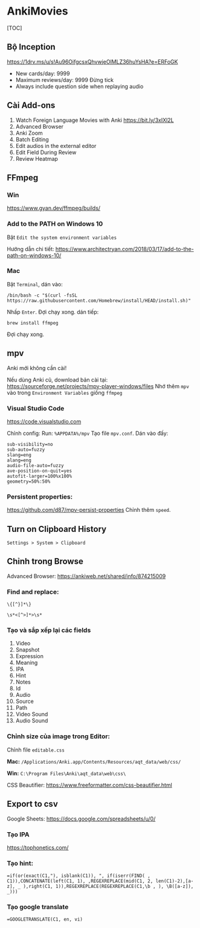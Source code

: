 # AnkiMovies

[TOC]



## Bộ Inception

https://1drv.ms/u/s!Au96OifgcsxQhvwjeOlMLZ36huYsHA?e=ERFoGK
* New cards/day: 9999
* Maximum reviews/day: 9999
Đừng tick
* Always include question side when replaying audio

## Cài Add-ons
1. Watch Foreign Language Movies with Anki https://bit.ly/3xIXl2L
2. Advanced Browser
3. Anki Zoom
4. Batch Editing
5. Edit audios in the external editor
6. Edit Field During Review
7. Review Heatmap

## FFmpeg
### Win
https://www.gyan.dev/ffmpeg/builds/

### Add to the PATH on Windows 10
Bật `Edit the system environment variables`

Hướng dẫn chi tiết:
https://www.architectryan.com/2018/03/17/add-to-the-path-on-windows-10/

### Mac
Bật `Terminal`, dán vào:
```
/bin/bash -c "$(curl -fsSL https://raw.githubusercontent.com/Homebrew/install/HEAD/install.sh)"
```
Nhấp `Enter`. Đợi chạy xong. dán tiếp:
```
brew install ffmpeg
```
Đợi chạy xong.

## mpv
Anki mới không cần cài!

Nếu dùng Anki cũ, download bản cài tại: https://sourceforge.net/projects/mpv-player-windows/files
Nhớ thêm `mpv` vào trong `Environment Variables` giống `ffmpeg`

### Visual Studio Code
https://code.visualstudio.com

Chỉnh config:
Run: `%APPDATA%/mpv`
Tạo file `mpv.conf`. Dán vào đấy:
```
sub-visibility=no
sub-auto=fuzzy
slang=eng
alang=eng
audio-file-auto=fuzzy
ave-position-on-quit=yes
autofit-larger=100%x100%
geometry=50%:50%
```

### Persistent properties:
https://github.com/d87/mpv-persist-properties
Chỉnh thêm `speed`.

## Turn on Clipboard History
`Settings > System > Clipboard`

## Chỉnh trong Browse
Advanced Browser: https://ankiweb.net/shared/info/874215009

### Find and replace:
```
\{[^}]*\}
```
```
\s*<[^>]*>\s*
```

### Tạo và sắp xếp lại các fields
1. Video
2. Snapshot
3. Expression
4. Meaning
5. IPA
6. Hint
7. Notes
8. Id
9. Audio
10. Source
11. Path
12. Video Sound
13. Audio Sound

### Chỉnh size của image trong Editor:

Chỉnh file `editable.css`

**Mac:**
`/Applications/Anki.app/Contents/Resources/aqt_data/web/css/`

**Win:**
`C:\Program Files\Anki\aqt_data\web\css\`

CSS Beautifier:
https://www.freeformatter.com/css-beautifier.html

## Export to csv

Google Sheets:
https://docs.google.com/spreadsheets/u/0/

### Tạo IPA
https://tophonetics.com/

### Tạo hint:
```
=if(or(exact(C1,"), isblank(C1)), ", if(iserr(FIND( , C1)),CONCATENATE(left(C1, 1), ,REGEXREPLACE(mid(C1, 2, len(C1)-2),[a-z], _ ),right(C1, 1)),REGEXREPLACE(REGEXREPLACE(C1,\b , ), \B([a-z]), _)))
```
### Tạo google translate
```
=GOOGLETRANSLATE(C1, en, vi)
```
